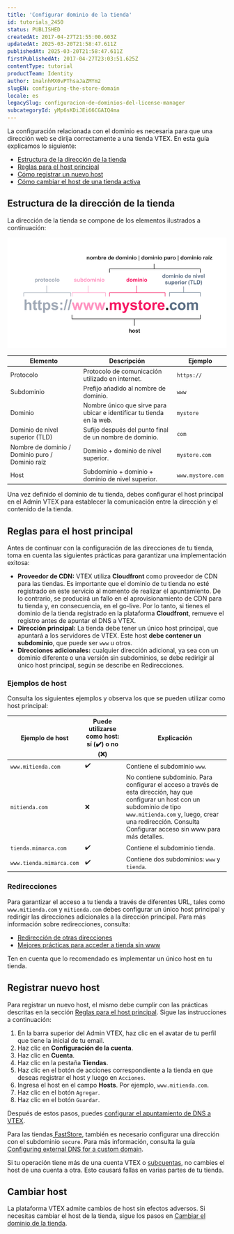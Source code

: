 ```yaml
---
title: 'Configurar dominio de la tienda'
id: tutorials_2450
status: PUBLISHED
createdAt: 2017-04-27T21:55:00.603Z
updatedAt: 2025-03-20T21:58:47.611Z
publishedAt: 2025-03-20T21:58:47.611Z
firstPublishedAt: 2017-04-27T23:03:51.625Z
contentType: tutorial
productTeam: Identity
author: 1malnhMX0vPThsaJaZMYm2
slugEN: configuring-the-store-domain
locale: es
legacySlug: configuracion-de-dominios-del-license-manager
subcategoryId: yMp6sKDiJEi66CGAIQ4ma
---
```


La configuración relacionada con el dominio es necesaria para que una dirección web se dirija correctamente a una tienda VTEX. En esta guía explicamos lo siguiente:

* [Estructura de la dirección de la tienda](#estructure-de-la-direccion-de-la-tienda)
* [Reglas para el host principal](#reglas-para-el-host-principal)
* [Cómo registrar un nuevo host](#registrar-nuevo-host)
* [Cómo cambiar el host de una tienda activa](#cambiar-host)

## Estructura de la dirección de la tienda

 La dirección de la tienda se compone de los elementos ilustrados a continuación:

![url-diagram-es](https://raw.githubusercontent.com/vtexdocs/help-center-content/refs/heads/main/docs/es/tutorials/Account%20management/Accounts/configurar-dominio-de-la-tienda_1.png)

| Elemento | Descripción | Ejemplo |
|---|---|---|
| Protocolo | Protocolo de comunicación utilizado en internet. | `https://` |
| Subdominio | Prefijo añadido al nombre de dominio. | `www` |
| Dominio | Nombre único que sirve para ubicar e identificar tu tienda en la web. | `mystore` |
| Dominio de nivel superior (TLD) | Sufijo después del punto final de un nombre de dominio. | `com` |
| Nombre de dominio / Dominio puro / Dominio raíz | Dominio + dominio de nivel superior. | `mystore.com` |
| Host | Subdominio + dominio + dominio de nivel superior. | `www.mystore.com` |

Una vez definido el dominio de tu tienda, debes configurar el host principal en el Admin VTEX para establecer la comunicación entre la dirección y el contenido de la tienda.

## Reglas para el host principal

Antes de continuar con la configuración de las direcciones de tu tienda, toma en cuenta las siguientes prácticas para garantizar una implementación exitosa:

* **Proveedor de CDN:** VTEX utiliza **Cloudfront** como proveedor de CDN para las tiendas. Es importante que el dominio de tu tienda no esté registrado en este servicio al momento de realizar el apuntamiento. De lo contrario, se producirá un fallo en el aprovisionamiento de CDN para tu tienda y, en consecuencia, en el go-live. Por lo tanto, si tienes el dominio de la tienda registrado en la plataforma **Cloudfront**, remueve el registro antes de apuntar el DNS a VTEX.
* **Dirección principal:** La tienda debe tener un único host principal, que apuntará a los servidores de VTEX. Este host **debe contener un subdominio**, que puede ser `www` u otros.
* **Direcciones adicionales:** cualquier dirección adicional, ya sea con un dominio diferente o una versión sin subdominios, se debe redirigir al único host principal, según se describe en Redirecciones.

### Ejemplos de host

Consulta los siguientes ejemplos y observa los que se pueden utilizar como host principal:

| Ejemplo de host | Puede utilizarse como host: sí (✔️) o no (❌) | Explicación |
|---|---|---|
| `www.mitienda.com` | ✔️ | Contiene el subdominio `www`. |
| `mitienda.com` | ❌ | No contiene subdominio. Para configurar el acceso a través de esta dirección, hay que configurar un host con un subdominio de tipo `www.mitienda.com` y, luego, crear una redirección. Consulta Configurar acceso sin www para más detalles. |
| `tienda.mimarca.com` | ✔️ | Contiene el subdominio tienda. |
| `www.tienda.mimarca.com` | ✔️ | Contiene dos subdominios: `www` y `tienda`. |

### Redirecciones

Para garantizar el acceso a tu tienda a través de diferentes URL, tales como `www.mitienda.com` y `mitienda.com` debes configurar un único host principal y redirigir las direcciones adicionales a la dirección principal. Para más información sobre redirecciones, consulta:

* [Redirección de otras direcciones](/es/tutorial/redirecionamento-de-outros-enderecos--3Xi2AeLUx2QpJQu8DTX8KQ)
* [Mejores prácticas para acceder a tienda sin www](/es/tutorial/configurando-acesso-sem-www--tutorials_4278)

Ten en cuenta que lo recomendado es implementar un único host en tu tienda.

## Registrar nuevo host

Para registrar un nuevo host, el mismo debe cumplir con las prácticas descritas en la sección [Reglas para el host principal](#reglas-para-el-host-principal). Sigue las instrucciones a continuación:

1. En la barra superior del Admin VTEX, haz clic en el avatar de tu perfil que tiene la inicial de tu email.
2. Haz clic en **Configuración de la cuenta**.
3. Haz clic en **Cuenta**.
4. Haz clic en la pestaña **Tiendas**.
5. Haz clic en el botón de acciones correspondiente a la tienda en que deseas registrar el host y luego en `Acciones`.
6. Ingresa el host en el campo **Hosts**. Por ejemplo, `www.mitienda.com`.
7. Haz clic en el botón `Agregar`.
8. Haz clic en el botón `Guardar`.

Después de estos pasos, puedes [configurar el apuntamiento de DNS a VTEX](/es/tutorial/configurando-o-apontamento-de-dns-para-a-vtex--tutorials_4280).

<div class="alert alert-warning">
  <p>Para las tiendas<a href="https://www.faststore.dev/"> FastStore</a>, también es necesario configurar una dirección con el subdominio <code>secure</code>. Para más información, consulta la guía <a href="https://www.faststore.dev/docs/go-live/2-configuring-external-dns">Configuring external DNS for a custom domain</a>.</p>
</div>

<div class="alert alert-danger">
  <p>Si tu operación tiene más de una cuenta VTEX o <a href="https://help.vtex.com/es/tutorial/crear-subconta-multitienda-multidominio--tutorials_510">subcuentas</a>, no cambies el host de una cuenta a otra. Esto causará fallas en varias partes de tu tienda.</p>
</div>

## Cambiar host

La plataforma VTEX admite cambios de host sin efectos adversos. Si necesitas cambiar el host de la tienda, sigue los pasos en [Cambiar el dominio de la tienda](/es/tutorial/cambiar-el-dominio-de-la-tienda--frequentlyAskedQuestions_626/).
